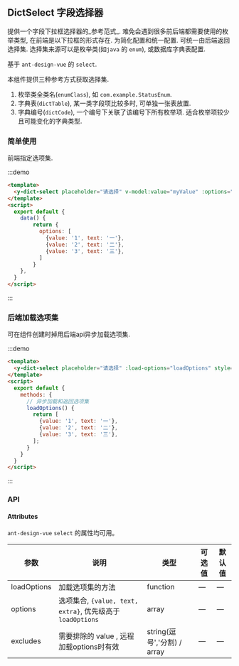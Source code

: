 ## DictSelect 字段选择器

提供一个字段下拉框选择器的_参考范式_.
难免会遇到很多前后端都需要使用的枚举类型, 在前端是以下拉框的形式存在.
为简化配置和统一配置. 可统一由后端返回选择集.
选择集来源可以是枚举类(如`java` 的 `enum`), 或数据库字典表配置.

基于 `ant-design-vue` 的 `select`.

本组件提供三种参考方式获取选择集.
1. 枚举类全类名(`enumClass`), 如 `com.example.StatusEnum`.
2. 字典表(`dictTable`), 某一类字段项比较多时, 可单独一张表放置.
3. 字典编号(`dictCode`), 一个编号下关联了该编号下所有枚举项. 适合枚举项较少且可能变化的字典类型.

### 简单使用

前端指定选项集.

:::demo
```html
<template>
  <y-dict-select placeholder="请选择" v-model:value="myValue" :options="options" @change="changeEvent" style="width: 300px"></y-dict-select>
</template>
<script>
  export default {
    data() {
        return {
          options: [
            {value: '1', text: '一'},
            {value: '2', text: '二'},
            {value: '3', text: '三'},
          ]
        }
    },
  }
</script>
```
:::

### 后端加载选项集

可在组件创建时掉用后端api异步加载选项集.

:::demo
```html
<template>
  <y-dict-select placeholder="请选择" :load-options="loadOptions" style="width: 300px"></y-dict-select>
</template>
<script>
  export default {
    methods: {
      // 异步加载和返回选项集
      loadOptions() {
        return [
          {value: '1', text: '一'},
          {value: '2', text: '二'},
          {value: '3', text: '三'},
        ];
      }
    }
  }
</script>
```
:::



### API

#### Attributes

`ant-design-vue` `select` 的属性均可用。

| 参数      | 说明          | 类型      | 可选值                           | 默认值  |
|---------- |-------------- |---------- |--------------------------------  |-------- |
| loadOptions | 加载选项集的方法 | function | — | — |
| options | 选项集合, `{value, text, extra}`, 优先级高于`loadOptions` | array | — | — |
| excludes | 需要排除的 value , 远程加载options时有效 | string(逗号','分割) / array | — | — |